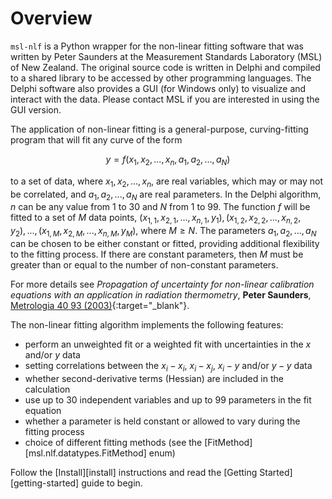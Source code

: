 # Overview
`msl-nlf` is a Python wrapper for the non-linear fitting software that was written by Peter Saunders at the Measurement Standards Laboratory (MSL) of New Zealand. The original source code is written in Delphi and compiled to a shared library to be accessed by other programming languages. The Delphi software also provides a GUI (for Windows only) to visualize and interact with the data. Please contact MSL if you are interested in using the GUI version.

The application of non-linear fitting is a general-purpose, curving-fitting program that will fit any curve of the form

$$
y = f(x_1, x_2, ..., x_n, a_1, a_2, ..., a_N)
$$

to a set of data, where $x_1, x_2, ..., x_n$, are real variables, which may or may not be correlated, and $a_1, a_2, ..., a_N$ are real parameters. In the Delphi algorithm, $n$ can be any value from 1 to 30 and $N$ from 1 to 99. The function $f$ will be fitted to a set of $M$ data points, $(x_{1,1}, x_{2,1}, ..., x_{n,1}, y_1), (x_{1,2}, x_{2,2}, ..., x_{n,2}, y_2), ..., (x_{1,M}, x_{2,M}, ..., x_{n,M}, y_M)$, where $M \geq N$. The parameters $a_1, a_2, ..., a_N$ can be chosen to be either constant or fitted, providing additional flexibility to the fitting process. If there are constant parameters, then $M$ must be greater than or equal to the number of non-constant parameters.

For more details see *Propagation of uncertainty for non-linear calibration equations with an application in radiation thermometry*, **Peter Saunders**, [Metrologia 40 93 (2003)](https://doi.org/10.1088/0026-1394/40/2/315){:target="_blank"}.

The non-linear fitting algorithm implements the following features:

* perform an unweighted fit or a weighted fit with uncertainties in the $x$ and/or $y$ data
* setting correlations between the $x_i-x_i$, $x_i-x_j$, $x_i-y$ and/or $y-y$ data
* whether second-derivative terms (Hessian) are included in the calculation
* use up to 30 independent variables and up to 99 parameters in the fit equation
* whether a parameter is held constant or allowed to vary during the fitting process
* choice of different fitting methods (see the [FitMethod][msl.nlf.datatypes.FitMethod] enum)

Follow the [Install][install] instructions and read the [Getting Started][getting-started] guide to begin.
